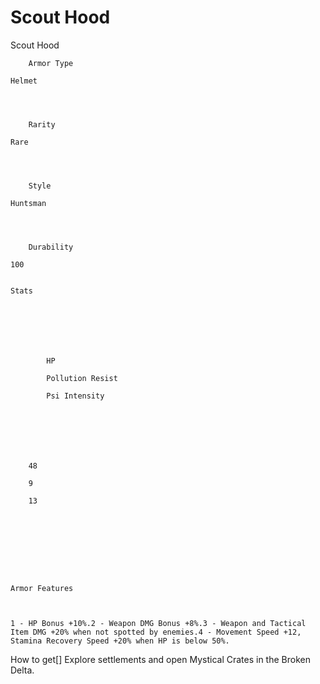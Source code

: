 # Scout Hood

Scout Hood


	
		
		
	
	



	
		Armor Type
	
	Helmet



	
		Rarity
	
	Rare



	
		Style
	
	Huntsman



	
		Durability
	
	100


	Stats

	
	
	
	
		
		
			HP
		
			Pollution Resist
		
			Psi Intensity
		
		
	
	
	
	
	
		48
	
		9
	
		13
	
	
	






	Armor Features


	
	1 - HP Bonus +10%.2 - Weapon DMG Bonus +8%.3 - Weapon and Tactical Item DMG +20% when not spotted by enemies.4 - Movement Speed +12, Stamina Recovery Speed +20% when HP is below 50%.







How to get[]
Explore settlements and open Mystical Crates in the Broken Delta.
